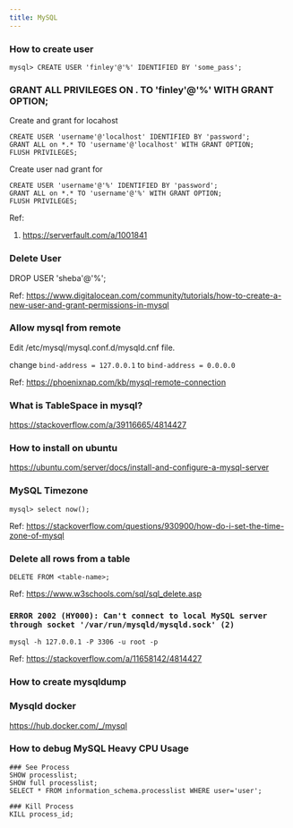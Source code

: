 ```yaml
---
title: MySQL
---
```


### How to create user

```mysql
mysql> CREATE USER 'finley'@'%' IDENTIFIED BY 'some_pass';
```

### GRANT ALL PRIVILEGES ON . TO 'finley'@'%' WITH GRANT OPTION;

Create and grant for locahost

```
CREATE USER 'username'@'localhost' IDENTIFIED BY 'password';
GRANT ALL on *.* TO 'username'@'localhost' WITH GRANT OPTION;
FLUSH PRIVILEGES;
```

Create user nad grant for 

```
CREATE USER 'username'@'%' IDENTIFIED BY 'password';
GRANT ALL on *.* TO 'username'@'%' WITH GRANT OPTION;
FLUSH PRIVILEGES;
```

Ref: 

1. https://serverfault.com/a/1001841


### Delete User

DROP USER 'sheba'@'%';


Ref: https://www.digitalocean.com/community/tutorials/how-to-create-a-new-user-and-grant-permissions-in-mysql

### Allow mysql from remote 

Edit /etc/mysql/mysql.conf.d/mysqld.cnf file.

change `bind-address = 127.0.0.1` to `bind-address = 0.0.0.0`

Ref: https://phoenixnap.com/kb/mysql-remote-connection

### What is TableSpace in mysql?

https://stackoverflow.com/a/39116665/4814427


### How to install on ubuntu 

https://ubuntu.com/server/docs/install-and-configure-a-mysql-server

### MySQL Timezone 

```
mysql> select now();
```

Ref: https://stackoverflow.com/questions/930900/how-do-i-set-the-time-zone-of-mysql


### Delete all rows from a table 

```
DELETE FROM <table-name>;
```

Ref: https://www.w3schools.com/sql/sql_delete.asp

### `ERROR 2002 (HY000): Can't connect to local MySQL server through socket '/var/run/mysqld/mysqld.sock' (2)`

```
mysql -h 127.0.0.1 -P 3306 -u root -p
```

Ref: https://stackoverflow.com/a/11658142/4814427

### How to create mysqldump



### Mysqld docker 

https://hub.docker.com/_/mysql

### How to debug MySQL Heavy CPU Usage

```
### See Process
SHOW processlist;
SHOW full processlist;
SELECT * FROM information_schema.processlist WHERE user='user';

### Kill Process
KILL process_id;
```




